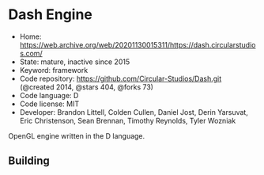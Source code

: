 # Dash Engine

- Home: https://web.archive.org/web/20201130015311/https://dash.circularstudios.com/
- State: mature, inactive since 2015
- Keyword: framework
- Code repository: https://github.com/Circular-Studios/Dash.git (@created 2014, @stars 404, @forks 73)
- Code language: D
- Code license: MIT
- Developer: Brandon Littell, Colden Cullen, Daniel Jost, Derin Yarsuvat, Eric Christenson, Sean Brennan, Timothy Reynolds, Tyler Wozniak

OpenGL engine written in the D language.

## Building
